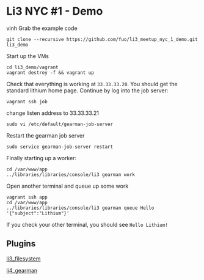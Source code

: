 # Li3 NYC #1 - Demo
vinh
Grab the example code

    git clone --recursive https://github.com/fuo/li3_meetup_nyc_1_demo.git li3_demo

Start up the VMs

    cd li3_demo/vagrant
    vagrant destroy -f && vagrant up

Check that everything is working at `33.33.33.20`.  You should get the standard lithium home page. Continue by log into the job server:

    vagrant ssh job

change listen address to 33.33.33.21

	sudo vi /etc/default/gearman-job-server

Restart the gearman job server

	sudo service gearman-job-server restart

Finally starting up a worker:	

	cd /var/www/app
	../libraries/libraries/console/li3 gearman work

Open another terminal and queue up some work

    vagrant ssh app
    cd /var/www/app
    ../libraries/libraries/console/li3 gearman queue Hello '{"subject":"Lithium"}'

If you check your other terminal, you should see `Hello Lithium!`

## Plugins

[li3_filesystem](https://github.com/mariuskubilius/li3_filesystem)

[li4_gearman](https://github.com/cgarvis/li3_gearman)
